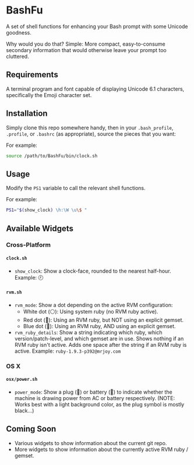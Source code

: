 # BashFu

A set of shell functions for enhancing your Bash prompt with some Unicode
goodness.

Why would you do that?  Simple:  More compact, easy-to-consume secondary
information that would otherwise leave your prompt too cluttered.

## Requirements

A terminal program and font capable of displaying Unicode 6.1 characters,
specifically the Emoji character set.

## Installation

Simply clone this repo somewhere handy, then in your `.bash_profile`,
`.profile`, or `.bashrc` (as appropriate), source the pieces that you want:

For example:

```bash
source /path/to/BashFu/bin/clock.sh
```

## Usage

Modify the `PS1` variable to call the relevant shell functions.

For example:

```bash
PS1="$(show_clock) \h:\W \u\$ "
```

## Available Widgets

### Cross-Platform

#### `clock.sh`

* `show_clock`: Show a clock-face, rounded to the nearest
  half-hour.  Example: 🕗

#### `rvm.sh`

* `rvm_mode`: Show a dot depending on the active RVM configuration:
    * White dot (⚪): Using system ruby (no RVM ruby active).
    * Red dot (🔴): Using an RVM ruby, but NOT using an explicit gemset.
    * Blue dot (🔵): Using an RVM ruby, AND using an explicit gemset.
* `rvm_ruby_details`: Show a string indicating which ruby, which
  version/patch-level, and which gemset are in use.  Shows nothing if an RVM
  ruby isn't active.  Adds one space after the string if an RVM ruby is active.
  Example: `ruby-1.9.3-p392@mrjoy.com`

### OS X

#### `osx/power.sh`

* `power_mode`: Show a plug (🔌) or battery (🔋) to indicate whether
  the machine is drawing power from AC or battery respectively. (NOTE: Works
  best with a light background color, as the plug symbol is mostly black...)

## Coming Soon

* Various widgets to show information about the current git repo.
* More widgets to show information about the currently active RVM ruby / gemset.
